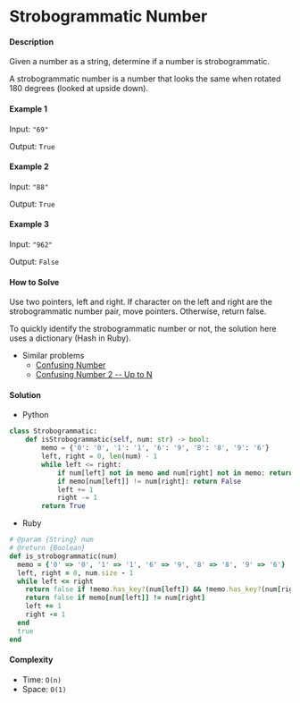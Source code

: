 # Strobogrammatic Number

#### Description

Given a number as a string, determine if a number is strobogrammatic.

A strobogrammatic number is a number that looks the same when rotated 180 degrees (looked at upside down).

#### Example 1
Input: `"69"`

Output: `True`

#### Example 2
Input: `"88"`

Output: `True`

#### Example 3
Input: `"962"`

Output: `False`

#### How to Solve

Use two pointers, left and right. If character on the left and right are the strobogrammatic number pair, move pointers. Otherwise, return false.

To quickly identify the strobogrammatic number or not, the solution here uses a dictionary (Hash in Ruby).

- Similar problems
    - [Confusing Number](confusing_number.md)
    - [Confusing Number 2 -- Up to N](confusing_number_upto_n.md)

#### Solution
- Python

```python
class Strobogrammatic:
    def isStrobogrammatic(self, num: str) -> bool:
        memo = {'0': '0', '1': '1', '6': '9', '8': '8', '9': '6'}
        left, right = 0, len(num) - 1
        while left <= right:
            if num[left] not in memo and num[right] not in memo: return False
            if memo[num[left]] != num[right]: return False
            left += 1
            right -= 1
        return True
```

- Ruby

```ruby
# @param {String} num
# @return {Boolean}
def is_strobogrammatic(num)
  memo = {'0' => '0', '1' => '1', '6' => '9', '8' => '8', '9' => '6'}
  left, right = 0, num.size - 1
  while left <= right
    return false if !memo.has_key?(num[left]) && !memo.has_key?(num[right])
    return false if memo[num[left]] != num[right]
    left += 1
    right -= 1
  end
  true
end
```

#### Complexity
- Time: `O(n)`
- Space: `O(1)`